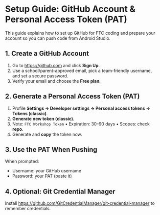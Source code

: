# Setup Guide: GitHub Account & Personal Access Token (PAT)

This guide explains how to set up GitHub for FTC coding and prepare your account so you can push code from Android Studio.

## 1. Create a GitHub Account
1. Go to https://github.com and click **Sign Up**.
2. Use a school/parent-approved email, pick a team-friendly username, and set a secure password.
3. Verify your email and choose the **Free plan**.

## 2. Generate a Personal Access Token (PAT)
1. Profile **Settings → Developer settings → Personal access tokens → Tokens (classic)**.
2. **Generate new token (classic)**.
3. Note: `FTC Workshop Token` • Expiration: 30–90 days • Scopes: check **repo**.
4. Generate and **copy** the token now.

## 3. Use the PAT When Pushing
When prompted:
- Username: your GitHub username
- Password: your PAT (paste it)

## 4. Optional: Git Credential Manager
Install https://github.com/GitCredentialManager/git-credential-manager to remember credentials.
